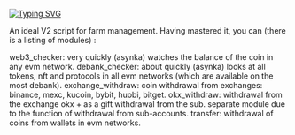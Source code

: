 [![Typing SVG](https://readme-typing-svg.demolab.com/?lines=ALL+in+one+V2+By+Cipher_Airdrop)](https://git.io/typing-svg)


An ideal V2 script for farm management. Having mastered it, you can (there is a listing of modules) :

web3_checker: very quickly (asynka) watches the balance of the coin in any evm network.
debank_checker: about quickly (asynka) looks at all tokens, nft and protocols in all evm networks (which are available on the most debank).
exchange_withdraw: coin withdrawal from exchanges: binance, mexc, kucoin, bybit, huobi, bitget.
okx_withdraw: withdrawal from the exchange okx + as a gift withdrawal from the sub. separate module due to the function of withdrawal from sub-accounts.
transfer: withdrawal of coins from wallets in evm networks.
